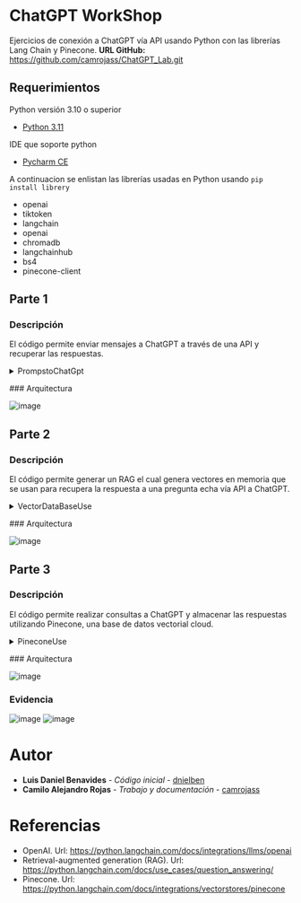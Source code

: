 # ChatGPT WorkShop
Ejercicios de conexión a ChatGPT vía API usando Python con las librerías Lang Chain y Pinecone.
**URL GitHub:**  https://github.com/camrojass/ChatGPT_Lab.git

## Requerimientos

Python versión 3.10 o superior
* [Python 3.11](https://www.python.org/ftp/python/3.11.0/python-3.11.0-amd64.exe)

IDE que soporte python
* [Pycharm CE](https://www.jetbrains.com/es-es/pycharm/download/download-thanks.html?platform=windows&code=PCC)

A continuacion se enlistan las librerías usadas en Python usando ```pip install librery```
* openai
* tiktoken
* langchain
* openai
* chromadb
* langchainhub
* bs4
* pinecone-client

## Parte 1
### Descripción
El código permite enviar mensajes a ChatGPT a través de una API y recuperar las respuestas.

<details><summary>PrompstoChatGpt</summary>
<p>

```python
from langchain.chains import LLMChain
from langchain.llms import OpenAI
from langchain.prompts import PromptTemplate
import os

import config

os.environ["OPENAI_API_KEY"] = config.OPENAI_API_KEY


template = """Question: {question}

Answer: Let's think step by step."""

prompt = PromptTemplate(template=template, input_variables=["question"])

llm = OpenAI()

llm_chain = LLMChain(prompt=prompt, llm=llm)

question = "¿Cuál es la última fecha de actualización de chatGPT 3.0?"

response = llm_chain.run(question)

print(response)
```

</details></p>
### Arquitectura

![image](https://github.com/camrojass/ChatGPT_Lab/assets/100396227/a2cf3e22-5812-43e4-a3ce-89aa4e6741f7)

## Parte 2
### Descripción
El código permite generar un RAG el cual genera vectores en memoria que se usan para recupera la respuesta a una pregunta echa vía API a ChatGPT.

<details><summary>VectorDataBaseUse</summary>
<p>

```python
import bs4
from langchain import hub
from langchain.chat_models import ChatOpenAI
from langchain.document_loaders import WebBaseLoader
from langchain.embeddings import OpenAIEmbeddings
from langchain.schema import StrOutputParser
from langchain.schema.runnable import RunnablePassthrough
from langchain.text_splitter import RecursiveCharacterTextSplitter
from langchain.vectorstores import Chroma
import os
import config

os.environ["OPENAI_API_KEY"] = config.OPENAI_API_KEY


loader = WebBaseLoader(
    web_paths=("https://lilianweng.github.io/posts/2023-06-23-agent/",),
    bs_kwargs=dict(
        parse_only=bs4.SoupStrainer(
            class_=("post-content", "post-title", "post-header")
        )
    ),
)
docs = loader.load()

text_splitter = RecursiveCharacterTextSplitter(config.chunk_size, config.chunk_overlap)
splits = text_splitter.split_documents(docs)
print(splits[0])
print(splits[1])

vectorstore = Chroma.from_documents(documents=splits, embedding=OpenAIEmbeddings())
retriever = vectorstore.as_retriever()

prompt = hub.pull("rlm/rag-prompt")
llm = ChatOpenAI(model_name="gpt-3.5-turbo", temperature=0)


def format_docs(docs):
    return "\n\n".join(doc.page_content for doc in docs)


rag_chain = (
    {"context": retriever | format_docs, "question": RunnablePassthrough()}
    | prompt
    | llm
    | StrOutputParser()
)

response = rag_chain.invoke("What is Task Decomposition?")

print(response)

```

</details></p>
### Arquitectura

![image](https://github.com/camrojass/ChatGPT_Lab/assets/100396227/cece2483-691e-4e6e-879f-929ca1565d0f)


## Parte 3
### Descripción
El código permite realizar consultas a ChatGPT y almacenar las respuestas utilizando Pinecone, una base de datos vectorial cloud.

<details><summary>PineconeUse</summary>
<p>

```python
from langchain.document_loaders import TextLoader
from langchain.embeddings.openai import OpenAIEmbeddings
from langchain.text_splitter import RecursiveCharacterTextSplitter, CharacterTextSplitter
from langchain.vectorstores import Pinecone
import os
import config

os.environ["OPENAI_API_KEY"] = config.OPENAI_API_KEY
os.environ["PINECONE_API_KEY"] = config.OPENAI_API_KEY
os.environ["PINECONE_ENV"] = config.PINECONE_ENV

def loadText():
    loader = TextLoader("awedfirstpaper.txt")
    documents = loader.load()
    #text_splitter = CharacterTextSplitter(chunk_size=1000, chunk_overlap=0)

    text_splitter = RecursiveCharacterTextSplitter(
        chunk_size=1000,
        chunk_overlap=200,
        length_function=len,
        is_separator_regex=False,
    )

    docs = text_splitter.split_documents(documents)

    embeddings = OpenAIEmbeddings()

    import pinecone

    # initialize pinecone
    pinecone.init(
        api_key=os.getenv("PINECONE_API_KEY"),  # find at app.pinecone.io
        environment=os.getenv("PINECONE_ENV"),  # next to api key in console
    )



    # First, check if our index already exists. If it doesn't, we create it
    if config.index_name not in pinecone.list_indexes():
        # we create a new index
        pinecone.create_index(name=config.index_name, metric=config.metric, dimension=config.dimension)
    # The OpenAI embedding model `text-embedding-ada-002 uses 1536 dimensions`
    docsearch = Pinecone.from_documents(docs, embeddings, index_name=config.index_name)

    query = "What is a distributed pointcut?"

    docs = docsearch.similarity_search(query)

    print(docs[0].page_content)


loadText()
```

</details></p>
### Arquitectura

![image](https://github.com/camrojass/ChatGPT_Lab/assets/100396227/1c1bcf62-76f1-4340-bb80-2bd7e0ab2e17)


### Evidencia
![image](https://github.com/camrojass/ChatGPT_Lab/assets/100396227/fd00d952-be94-46a9-a2cd-c8e0423c39c2)
![image](https://github.com/camrojass/ChatGPT_Lab/assets/100396227/c8ea67e6-fd29-41ca-a666-19e2ce1017e7)


# Autor
* **Luis Daniel Benavides** - *Código inicial* - [dnielben](https://github.com/dnielben) 
* **Camilo Alejandro Rojas** - *Trabajo y documentación* - [camrojass](https://github.com/camrojass)

# Referencias
* OpenAI. Url: https://python.langchain.com/docs/integrations/llms/openai
* Retrieval-augmented generation (RAG). Url: https://python.langchain.com/docs/use_cases/question_answering/
* Pinecone. Url: https://python.langchain.com/docs/integrations/vectorstores/pinecone
